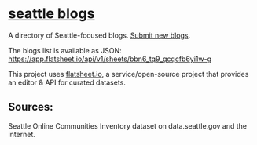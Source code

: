# [seattle blogs](http://seattle-blogs.herokuapp.com/)

A directory of Seattle-focused blogs. [Submit new blogs](https://docs.google.com/forms/d/1I39npo2ff0j2uwsvbpFaC-i7LB8gGf54yDDi6LsPVic/viewform).

The blogs list is available as JSON: https://app.flatsheet.io/api/v1/sheets/bbn6_tq9_qcqcfb6yi1w-g

This project uses [flatsheet.io](http://flatsheet.io), a service/open-source project that provides an editor & API for curated datasets.

## Sources:
Seattle Online Communities Inventory dataset on data.seattle.gov and the internet.
